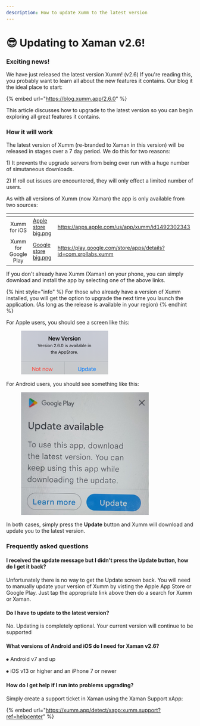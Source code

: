 ```yaml
---
description: How to update Xumm to the latest version
---
```


# 😎 Updating to Xaman v2.6!

### Exciting news!

We have just released the latest version Xumm! (v2.6) If you're reading this, you probably want to learn all about the new features it contains. Our blog it the ideal place to start:

{% embed url="https://blog.xumm.app/2.6.0" %}

This article discusses how to upgrade to the latest version so you can begin exploring all great features it contains.&#x20;

### How it will work

The latest version of Xumm (re-branded to Xaman in this version) will be released in stages over a 7 day period. We do this for two reasons:

1\)  It prevents the upgrade servers from being over run with a huge number of simutaneous downloads.

2\) If roll out issues are encountered, they will only effect a limited number of users.

As with all versions of Xumm (now Xaman) the app is only available from two sources:

<table data-card-size="large" data-view="cards"><thead><tr><th align="center"></th><th data-hidden data-card-cover data-type="files"></th><th data-hidden data-card-target data-type="content-ref"></th></tr></thead><tbody><tr><td align="center">Xumm for iOS</td><td><a href="../.gitbook/assets/Apple store big.png">Apple store big.png</a></td><td><a href="https://apps.apple.com/us/app/xumm/id1492302343">https://apps.apple.com/us/app/xumm/id1492302343</a></td></tr><tr><td align="center">Xumm for Google Play</td><td><a href="../.gitbook/assets/Google store big.png">Google store big.png</a></td><td><a href="https://play.google.com/store/apps/details?id=com.xrpllabs.xumm">https://play.google.com/store/apps/details?id=com.xrpllabs.xumm</a></td></tr></tbody></table>

If you don't already have Xumm (Xaman) on your phone, you can simply download and install the app by selecting one of the above links.

{% hint style="info" %}
For those who already have a version of Xumm installed, you will get the option to upgrade the next time you launch the application. (As long as the release is available in your region)
{% endhint %}

For Apple users, you should see a screen like this:

<figure><img src="../.gitbook/assets/image.png" alt=""><figcaption></figcaption></figure>

For Android users, you should see something like this:

<figure><img src="../.gitbook/assets/image (1).png" alt=""><figcaption></figcaption></figure>

In both cases, simply press the **Update** button and Xumm will download and update you to the latest version.&#x20;



### Frequently asked questions

#### I received the update message but I didn't press the Update button, how do I get it back?

Unfortunately there is no way to get the Update screen back. You will need to manually update your version of Xumm by visting the Apple App Store or Google Play. Just tap the appropriate link above then do a search for Xumm or Xaman.

#### Do I have to update to the latest version?

&#x20;No. Updating is completely optional. Your current version will continue to be supported

#### What versions of Android and iOS do I need for Xaman v2.6?

⦁ Android v7 and up&#x20;

⦁ iOS v13 or higher and an iPhone 7 or newer

#### How do I get help if I run into problems upgrading?

Simply create a support ticket in Xaman using the Xaman Support xApp:

{% embed url="https://xumm.app/detect/xapp:xumm.support?ref=helpcenter" %}



